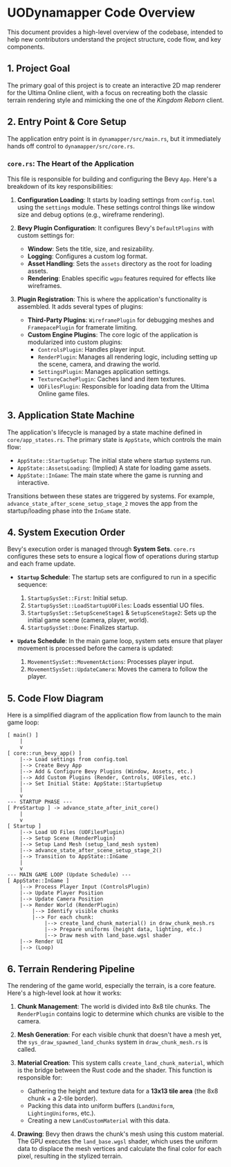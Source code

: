 # UODynamapper Code Overview

This document provides a high-level overview of the codebase, intended to help new contributors understand the project structure, code flow, and key components.

## 1. Project Goal

The primary goal of this project is to create an interactive 2D map renderer for the Ultima Online client, with a focus on recreating both the classic terrain rendering style and mimicking the one of the *Kingdom Reborn* client.

## 2. Entry Point & Core Setup

The application entry point is in `dynamapper/src/main.rs`, but it immediately hands off control to `dynamapper/src/core.rs`.

### `core.rs`: The Heart of the Application

This file is responsible for building and configuring the Bevy `App`. Here's a breakdown of its key responsibilities:

1. **Configuration Loading**: It starts by loading settings from `config.toml` using the `settings` module. These settings control things like window size and debug options (e.g., wireframe rendering).

2. **Bevy Plugin Configuration**: It configures Bevy's `DefaultPlugins` with custom settings for:
    * **Window**: Sets the title, size, and resizability.
    * **Logging**: Configures a custom log format.
    * **Asset Handling**: Sets the `assets` directory as the root for loading assets.
    * **Rendering**: Enables specific `wgpu` features required for effects like wireframes.

3. **Plugin Registration**: This is where the application's functionality is assembled. It adds several types of plugins:
    * **Third-Party Plugins**: `WireframePlugin` for debugging meshes and `FramepacePlugin` for framerate limiting.
    * **Custom Engine Plugins**: The core logic of the application is modularized into custom plugins:
        * `ControlsPlugin`: Handles player input.
        * `RenderPlugin`: Manages all rendering logic, including setting up the scene, camera, and drawing the world.
        * `SettingsPlugin`: Manages application settings.
        * `TextureCachePlugin`: Caches land and item textures.
        * `UOFilesPlugin`: Responsible for loading data from the Ultima Online game files.

## 3. Application State Machine

The application's lifecycle is managed by a state machine defined in `core/app_states.rs`. The primary state is `AppState`, which controls the main flow:

* `AppState::StartupSetup`: The initial state where startup systems run.
* `AppState::AssetsLoading`: (Implied) A state for loading game assets.
* `AppState::InGame`: The main state where the game is running and interactive.

Transitions between these states are triggered by systems. For example, `advance_state_after_scene_setup_stage_2` moves the app from the startup/loading phase into the `InGame` state.

## 4. System Execution Order

Bevy's execution order is managed through **System Sets**. `core.rs` configures these sets to ensure a logical flow of operations during startup and each frame update.

* **`Startup` Schedule**: The startup sets are configured to run in a specific sequence:
    1. `StartupSysSet::First`: Initial setup.
    2. `StartupSysSet::LoadStartupUOFiles`: Loads essential UO files.
    3. `StartupSysSet::SetupSceneStage1` & `SetupSceneStage2`: Sets up the initial game scene (camera, player, world).
    4. `StartupSysSet::Done`: Finalizes startup.

* **`Update` Schedule**: In the main game loop, system sets ensure that player movement is processed before the camera is updated:
    1. `MovementSysSet::MovementActions`: Processes player input.
    2. `MovementSysSet::UpdateCamera`: Moves the camera to follow the player.

## 5. Code Flow Diagram

Here is a simplified diagram of the application flow from launch to the main game loop:

```text
[ main() ]
    |
    v
[ core::run_bevy_app() ]
    |--> Load settings from config.toml
    |--> Create Bevy App
    |--> Add & Configure Bevy Plugins (Window, Assets, etc.)
    |--> Add Custom Plugins (Render, Controls, UOFiles, etc.)
    |--> Set Initial State: AppState::StartupSetup
    |
    v
--- STARTUP PHASE ---
[ PreStartup ] -> advance_state_after_init_core()
    |
    v
[ Startup ]
    |--> Load UO Files (UOFilesPlugin)
    |--> Setup Scene (RenderPlugin)
    |--> Setup Land Mesh (setup_land_mesh system)
    |--> advance_state_after_scene_setup_stage_2()
    |--> Transition to AppState::InGame
    |
    v
--- MAIN GAME LOOP (Update Schedule) ---
[ AppState::InGame ]
    |--> Process Player Input (ControlsPlugin)
    |--> Update Player Position
    |--> Update Camera Position
    |--> Render World (RenderPlugin)
        |--> Identify visible chunks
        |--> For each chunk:
            |--> create_land_chunk_material() in draw_chunk_mesh.rs
            |--> Prepare uniforms (height data, lighting, etc.)
            |--> Draw mesh with land_base.wgsl shader
    |--> Render UI
    |--> (Loop)
```

## 6. Terrain Rendering Pipeline

The rendering of the game world, especially the terrain, is a core feature. Here's a high-level look at how it works:

1. **Chunk Management**: The world is divided into 8x8 tile chunks. The `RenderPlugin` contains logic to determine which chunks are visible to the camera.

2. **Mesh Generation**: For each visible chunk that doesn't have a mesh yet, the `sys_draw_spawned_land_chunks` system in `draw_chunk_mesh.rs` is called.

3. **Material Creation**: This system calls `create_land_chunk_material`, which is the bridge between the Rust code and the shader. This function is responsible for:
    * Gathering the height and texture data for a **13x13 tile area** (the 8x8 chunk + a 2-tile border).
    * Packing this data into uniform buffers (`LandUniform`, `LightingUniforms`, etc.).
    * Creating a new `LandCustomMaterial` with this data.

4. **Drawing**: Bevy then draws the chunk's mesh using this custom material. The GPU executes the `land_base.wgsl` shader, which uses the uniform data to displace the mesh vertices and calculate the final color for each pixel, resulting in the stylized terrain.

